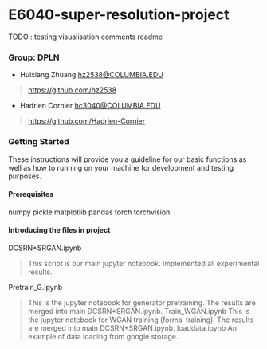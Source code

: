 # E6040-super-resolution-project

TODO : 
testing 
visualisation
comments
readme

### Group: DPLN
* 	Huixiang Zhuang hz2538@COLUMBIA.EDU
>https://github.com/hz2538
* 	Hadrien Cornier hc3040@COLUMBIA.EDU
>https://github.com/Hadrien-Cornier

### Getting Started
These instructions will provide you a guideline for our basic functions as well as how to running on your machine for development and testing purposes.
#### Prerequisites
numpy pickle matplotlib pandas torch torchvision
#### Introducing the files in project
DCSRN+SRGAN.ipynb
>This script is our main jupyter notebook. Implemented all experimental results.
>
Pretrain_G.ipynb
>This is the jupyter notebook for generator pretraining. 
>The results are merged into main DCSRN+SRGAN.ipynb.
Train_WGAN.ipynb
>This is the jupyter notebook for WGAN training (formal training).
>The results are merged into main DCSRN+SRGAN.ipynb.
loaddata.ipynb
>An example of data loading from google storage.
